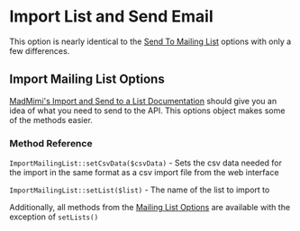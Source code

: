 # Import List and Send Email 

This option is nearly identical to the [Send To Mailing List](mailing-list.md) options with only a few differences.

## Import Mailing List Options

[MadMimi's Import and Send to a List Documentation](https://madmimi.com/developer/mailer/import-and-send-to-a-list) should give you an idea
of what you need to send to the API.  This options object makes some of the methods easier.

### Method Reference

`ImportMailingList::setCsvData($csvData)` - Sets the csv data needed for the import in the same format as a csv import file from the web interface

`ImportMailingList::setList($list)` - The name of the list to import to

Additionally, all methods from the [Mailing List Options](mailing-list.md) are available with the exception of `setLists()`


